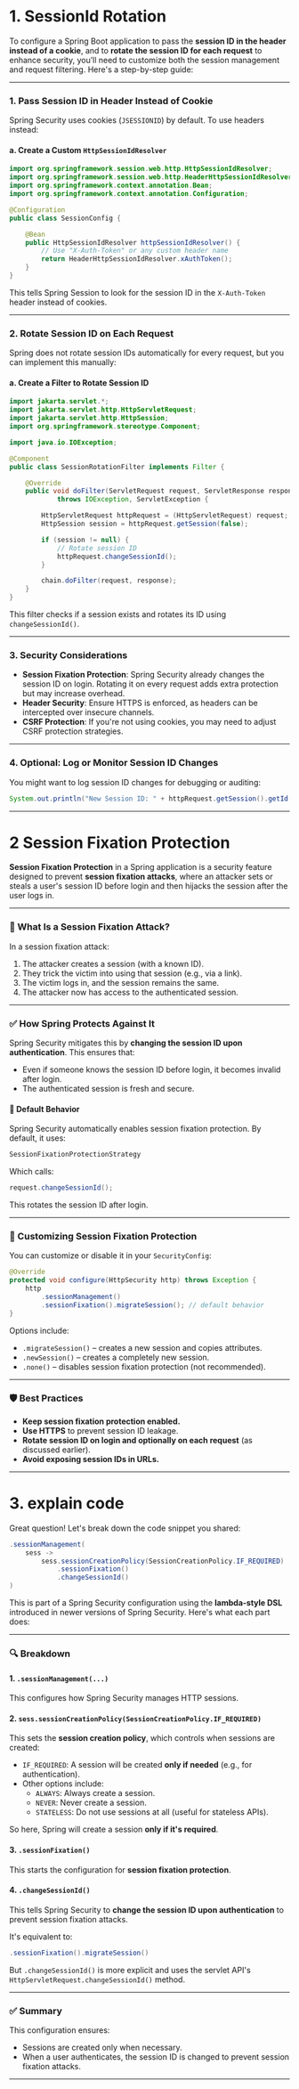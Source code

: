 # 1. SessionId Rotation

To configure a Spring Boot application to pass the **session ID in the header instead of a cookie**, and to **rotate the session ID for each request** to enhance security, you’ll need to customize both the session management and request filtering. Here's a step-by-step guide:

---

### **1. Pass Session ID in Header Instead of Cookie**

Spring Security uses cookies (`JSESSIONID`) by default. To use headers instead:

#### **a. Create a Custom `HttpSessionIdResolver`**

```Java
import org.springframework.session.web.http.HttpSessionIdResolver;
import org.springframework.session.web.http.HeaderHttpSessionIdResolver;
import org.springframework.context.annotation.Bean;
import org.springframework.context.annotation.Configuration;

@Configuration
public class SessionConfig {

    @Bean
    public HttpSessionIdResolver httpSessionIdResolver() {
        // Use "X-Auth-Token" or any custom header name
        return HeaderHttpSessionIdResolver.xAuthToken();
    }
}
```

This tells Spring Session to look for the session ID in the `X-Auth-Token` header instead of cookies.

---

### **2. Rotate Session ID on Each Request**

Spring does not rotate session IDs automatically for every request, but you can implement this manually:

#### **a. Create a Filter to Rotate Session ID**

```Java
import jakarta.servlet.*;
import jakarta.servlet.http.HttpServletRequest;
import jakarta.servlet.http.HttpSession;
import org.springframework.stereotype.Component;

import java.io.IOException;

@Component
public class SessionRotationFilter implements Filter {

    @Override
    public void doFilter(ServletRequest request, ServletResponse response, FilterChain chain)
            throws IOException, ServletException {

        HttpServletRequest httpRequest = (HttpServletRequest) request;
        HttpSession session = httpRequest.getSession(false);

        if (session != null) {
            // Rotate session ID
            httpRequest.changeSessionId();
        }

        chain.doFilter(request, response);
    }
}
```

This filter checks if a session exists and rotates its ID using `changeSessionId()`.

---

### **3. Security Considerations**

- **Session Fixation Protection**: Spring Security already changes the session ID on login. Rotating it on every request adds extra protection but may increase overhead.
- **Header Security**: Ensure HTTPS is enforced, as headers can be intercepted over insecure channels.
- **CSRF Protection**: If you're not using cookies, you may need to adjust CSRF protection strategies.

---

### **4. Optional: Log or Monitor Session ID Changes**

You might want to log session ID changes for debugging or auditing:

```Java
System.out.println("New Session ID: " + httpRequest.getSession().getId());
```

---

# 2 Session Fixation Protection

**Session Fixation Protection** in a Spring application is a security feature designed to prevent **session fixation attacks**, where an attacker sets or steals a user's session ID before login and then hijacks the session after the user logs in.

---

### 🔐 What Is a Session Fixation Attack?

In a session fixation attack:

1. The attacker creates a session (with a known ID).
2. They trick the victim into using that session (e.g., via a link).
3. The victim logs in, and the session remains the same.
4. The attacker now has access to the authenticated session.

---

### ✅ How Spring Protects Against It

Spring Security mitigates this by **changing the session ID upon authentication**. This ensures that:

- Even if someone knows the session ID before login, it becomes invalid after login.
- The authenticated session is fresh and secure.

#### 🔧 Default Behavior

Spring Security automatically enables session fixation protection. By default, it uses:

```Java
SessionFixationProtectionStrategy
```

Which calls:

```Java
request.changeSessionId();
```

This rotates the session ID after login.

---

### 🔄 Customizing Session Fixation Protection

You can customize or disable it in your `SecurityConfig`:

```Java
@Override
protected void configure(HttpSecurity http) throws Exception {
    http
        .sessionManagement()
        .sessionFixation().migrateSession(); // default behavior
}
```

Options include:

- `.migrateSession()` – creates a new session and copies attributes.
- `.newSession()` – creates a completely new session.
- `.none()` – disables session fixation protection (not recommended).

---

### 🛡️ Best Practices

- **Keep session fixation protection enabled.**
- **Use HTTPS** to prevent session ID leakage.
- **Rotate session ID on login and optionally on each request** (as discussed earlier).
- **Avoid exposing session IDs in URLs.**

---

# 3. explain code

Great question! Let's break down the code snippet you shared:

```Java
.sessionManagement(
    sess ->
        sess.sessionCreationPolicy(SessionCreationPolicy.IF_REQUIRED)
            .sessionFixation()
            .changeSessionId()
)
```

This is part of a Spring Security configuration using the **lambda-style DSL** introduced in newer versions of Spring Security. Here's what each part does:

---

### 🔍 Breakdown

#### **1. `.sessionManagement(...)`**

This configures how Spring Security manages HTTP sessions.

#### **2. `sess.sessionCreationPolicy(SessionCreationPolicy.IF_REQUIRED)`**

This sets the **session creation policy**, which controls when sessions are created:

- `IF_REQUIRED`: A session will be created **only if needed** (e.g., for authentication).
- Other options include:
    - `ALWAYS`: Always create a session.
    - `NEVER`: Never create a session.
    - `STATELESS`: Do not use sessions at all (useful for stateless APIs).

So here, Spring will create a session **only if it's required**.

#### **3. `.sessionFixation()`**

This starts the configuration for **session fixation protection**.

#### **4. `.changeSessionId()`**

This tells Spring Security to **change the session ID upon authentication** to prevent session fixation attacks.

It's equivalent to:

```Java
.sessionFixation().migrateSession()
```

But `.changeSessionId()` is more explicit and uses the servlet API's `HttpServletRequest.changeSessionId()` method.

---

### ✅ Summary

This configuration ensures:

- Sessions are created only when necessary.
- When a user authenticates, the session ID is changed to prevent session fixation attacks.

---

